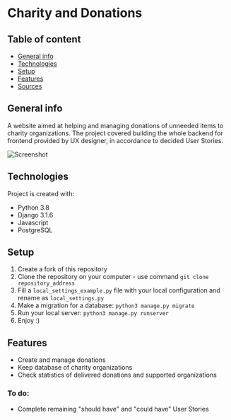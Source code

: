 # Charity and Donations

## Table of content

* [General info](#general-info)
* [Technologies](#technologies)
* [Setup](#setup)
* [Features](#features)
* [Sources](#sources)

## General info

A website aimed at helping and managing donations of unneeded items to charity organizations. The project covered 
building the whole backend for frontend provided by UX designer, in accordance to decided User Stories.

![Screenshot](index.png)

## Technologies

Project is created with:
* Python 3.8
* Django 3.1.6
* Javascript
* PostgreSQL 

## Setup

1. Create a fork of this repository
2. Clone the repository on your computer - use command `git clone repository_address`
3. Fill a `local_settings_example.py` file with your local configuration and rename as `local_settings.py`
4. Make a migration for a database: `python3 manage.py migrate`
5. Run your local server: `python3 manage.py runserver`
6. Enjoy :)

## Features

* Create and manage donations
* Keep database of charity organizations
* Check statistics of delivered donations and supported organizations

### To do:

* Complete remaining "should have" and "could have" User Stories


